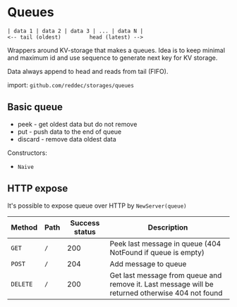 # Queues


    | data 1 | data 2 | data 3 | ... | data N |
    <-- tail (oldest)         head (latest) -->

Wrappers around KV-storage that makes a queues. Idea is to keep minimal and maximum id and use sequence to generate 
next key for KV storage.

Data always append to head and reads from tail (FIFO).

import: `github.com/reddec/storages/queues`

## Basic queue

* peek - get oldest data but do not remove
* put - push data to the end of queue
* discard - remove data oldest data

Constructors:

* `Naive`


## HTTP expose

It's possible to expose queue over HTTP by `NewServer(queue)`  


| Method   | Path   | Success status | Description |
|----------|--------|----------------|-------------
| `GET`    | `/`    | 200            | Peek last message in queue (404 NotFound if queue is empty)
| `POST`   | `/`    | 204            | Add message to queue
| `DELETE` | `/`    | 200            | Get last message from queue and remove it. Last message will be returned otherwise 404 not found
